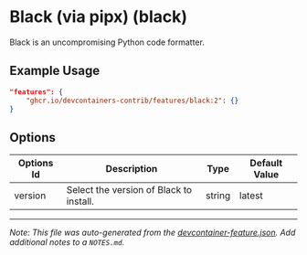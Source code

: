 
# Black (via pipx) (black)

Black is an uncompromising Python code formatter.

## Example Usage

```json
"features": {
    "ghcr.io/devcontainers-contrib/features/black:2": {}
}
```

## Options

| Options Id | Description | Type | Default Value |
|-----|-----|-----|-----|
| version | Select the version of Black to install. | string | latest |



---

_Note: This file was auto-generated from the [devcontainer-feature.json](https://github.com/devcontainers-contrib/features/blob/main/src/black/devcontainer-feature.json).  Add additional notes to a `NOTES.md`._
